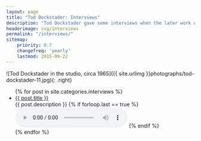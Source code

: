 ```yaml
---
layout: page
title: "Tod Dockstader: Interviews"
description: "Tod Dockstader gave some interviews when the later work was released on CD by ReR Megacorp. There is also an archival radio interview from 1963."
headerimage: svg/interviews
permalink: "/interviews/"
sitemap:
    priority: 0.7
    changefreq: 'yearly'
    lastmod: 2015-09-22
---
```


![Tod Dockstader in the studio, circa 1965]({{ site.urlimg }}photographs/tod-dockstader-11.jpg){: .right}


<ul>
    {% for post in site.categories.interviews %}
    <li><a href="{{ site.url }}{{ post.url }}">{{ post.title }}</a><br>{{ post.description }}
    {% if forloop.last == true %}
      <audio controls>
        <source src="https://podcast.bjorsq.net/dockstader/Dockstader-Interview-1963.mp3" type="audio/mpeg">
        <source src="https://podcast.bjorsq.net/dockstader/Dockstader-Interview-1963.ogg" type="audio/ogg">
        <p>Download in <a href="https://podcast.bjorsq.net/dockstader/Dockstader-Interview-1963.mp3">MP3</a> or <a href="https://podcast.bjorsq.net/dockstader/Dockstader-Interview-1963.ogg">OGG</a> format</p>
      </audio>
    {% endif %}
    </li>
    {% endfor %}
</ul>
